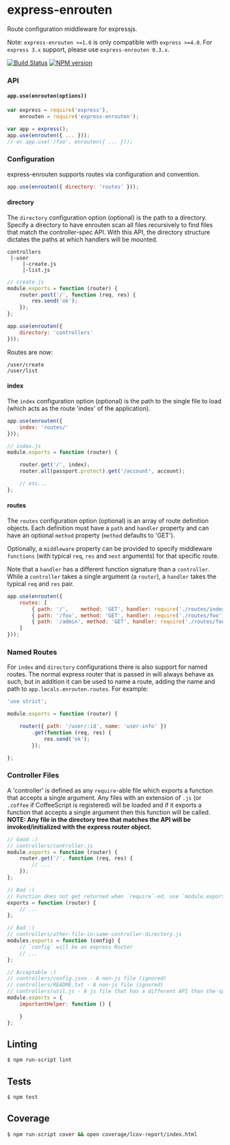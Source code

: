 express-enrouten
==================

Route configuration middleware for expressjs.

Note: `express-enrouten >=1.0` is only compatible with `express >=4.0`.
For `express 3.x` support, please use `express-enrouten 0.3.x`.


[![Build Status](https://travis-ci.org/krakenjs/express-enrouten.png)](https://travis-ci.org/krakenjs/express-enrouten)
[![NPM version](https://badge.fury.io/js/express-enrouten.png)](http://badge.fury.io/js/express-enrouten)

### API
#### `app.use(enrouten(options))`
```javascript
var express = require('express'),
    enrouten = require('express-enrouten');

var app = express();
app.use(enrouten({ ... }));
// or app.use('/foo', enrouten({ ... }));
```


### Configuration
express-enrouten supports routes via configuration and convention.
```javascript
app.use(enrouten({ directory: 'routes' }));
```

#### directory
The `directory` configuration option (optional) is the path to a directory.
Specify a directory to have enrouten scan all files recursively to find files
that match the controller-spec API. With this API, the directory structure
dictates the paths at which handlers will be mounted.

```text
controllers
 |-user
     |-create.js
     |-list.js
```
```javascript
// create.js
module.exports = function (router) {
    router.post('/', function (req, res) {
        res.send('ok');
    });
};
```
```javascript
app.use(enrouten({
    directory: 'controllers'
}));
```
Routes are now:
```test
/user/create
/user/list
```

#### index
The `index` configuration option (optional) is the path to the single file to
load (which acts as the route 'index' of the application).
```javascript
app.use(enrouten({
    index: 'routes/'
}));
```
```javascript
// index.js
module.exports = function (router) {

    router.get('/', index);
    router.all(passport.protect).get('/account', account);

    // etc...
};
```

#### routes
The `routes` configuration option (optional) is an array of route definition objects.
Each definition must have a `path` and `handler` property and can have an optional
`method` property (`method` defaults to 'GET').

Optionally, a `middleware` property can be provided to specify middleware `functions`
(with typical `req`, `res` and `next` arguments) for that specific route.

Note that a `handler` has a different function signature than a `controller`. While a
`controller` takes a single argument (a `router`), a `handler` takes the typical
`req` and `res` pair.

```javascript
app.use(enrouten({
    routes: [
        { path: '/',    method: 'GET', handler: require('./routes/index') },
        { path: '/foo', method: 'GET', handler: require('./routes/foo') },
        { path: '/admin', method: 'GET', handler: require('./routes/foo'), middleware: [isAuthenticated] }
    ]
}));
```

### Named Routes
For `index` and `directory` configurations there is also support for named routes.
The normal express router that is passed in will always behave as such, but in addition
it can be used to name a route, adding the name and path to `app.locals.enrouten.routes`.
For example:
```javascript
'use strict';

module.exports = function (router) {

    router({ path: '/user/:id', name: 'user-info' })
        .get(function (req, res) {
            res.send('ok');
        });

};
```


### Controller Files
A 'controller' is defined as any `require`-able file which exports a function
that accepts a single argument. Any files with an extension of `.js` (or `.coffee`
if CoffeeScript is registered) will be loaded and if it exports a function that
accepts a single argument then this function will be called. **NOTE: Any file in
the directory tree that matches the API will be invoked/initialized with the
express router object.**

```javascript
// Good :)
// controllers/controller.js
module.exports = function (router) {
    router.get('/', function (req, res) {
        // ...
    });
};

// Bad :(
// Function does not get returned when `require`-ed, use `module.exports`
exports = function (router) {
    // ...
};

// Bad :(
// controllers/other-file-in-same-controller-directory.js
modules.exports = function (config) {
    // `config` will be an express Router
    // ...
};

// Acceptable :)
// controllers/config.json - A non-js file (ignored)
// controllers/README.txt - A non-js file (ignored)
// controllers/util.js - A js file that has a different API than the spec (ignored)
module.exports = {
    importantHelper: function () {

    }
};
```

## Linting
```bash
$ npm run-script lint
```

## Tests
```bash
$ npm test
```

## Coverage
```bash
$ npm run-script cover && open coverage/lcov-report/index.html
```

